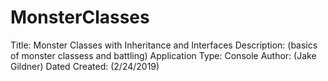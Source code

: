 # MonsterClasses
Title: Monster Classes with Inheritance and Interfaces
Description: (basics of monster classess and battling)
Application Type: Console
Author: (Jake Gildner)
Dated Created: (2/24/2019)
